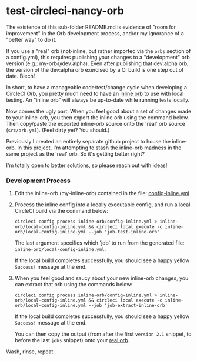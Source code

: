 # test-circleci-nancy-orb

The existence of this sub-folder README.md is evidence of "room for improvement" in the Orb development process,
and/or my ignorance of a "better way" to do it. 

If you use a "real" orb (not-inline, but rather imported via the `orbs` section of
a config.yml), this requires publishing your changes to a "development" orb version
(e.g.: my-orb@dev:alpha). Even after publishing that dev:alpha orb, the 
version of the dev:alpha orb exercised by a CI build is one step out of date. Blech!

In short, to have a manageable code/test/change
cycle when developing a CircleCI Orb, you pretty much need to have an [inline orb](https://circleci.com/docs/2.0/orb-author/#writing-inline-orbs)
to use with local testing. An "inline orb" will always be up-to-date while running tests locally.

Now comes the ugly part: When you feel good about a set of changes made to your inline-orb,
you then export the inline orb using the command below. Then copy/paste the exported inline-orb
source onto the 'real' orb source (`src/orb.yml`). (Feel dirty yet? You should.) 

Previously I created an entirely separate github project to house the inline-orb.
In this project, I'm attempting to stash the inline-orb madness in the same project as the 
'real' orb. So it's getting better right?

I'm totally open to better solutions, so please reach out with ideas!

### Development Process

1. Edit the inline-orb (my-inline-orb) contained in the file: [config-inline.yml](config-inline.yml)
1. Process the inline config into a locally executable config, and run a local CircleCI build via the command below:

       circleci config process inline-orb/config-inline.yml > inline-orb/local-config-inline.yml && circleci local execute -c inline-orb/local-config-inline.yml --job 'job-test-inline-orb' 

   The last argument specifies which 'job' to run from the generated file: `inline-orb/local-config-inline.yml`.
   
   If the local build completes successfully, you should see a happy yellow `Success!` message at the end.

1. When you feel good and saucy about your new inline-orb changes, you can extract that orb using the commands below:

       circleci config process inline-orb/config-inline.yml > inline-orb/local-config-inline.yml && circleci local execute -c inline-orb/local-config-inline.yml --job 'job-extract-inline-orb' 

   If the local build completes successfully, you should see a happy yellow `Success!` message at the end.

   You can then copy the output (from after the first `version 2.1` snippet, to before the last `jobs` snippet)
   onto your [real orb](../src/orb.yml).
   
Wash, rinse, repeat.
